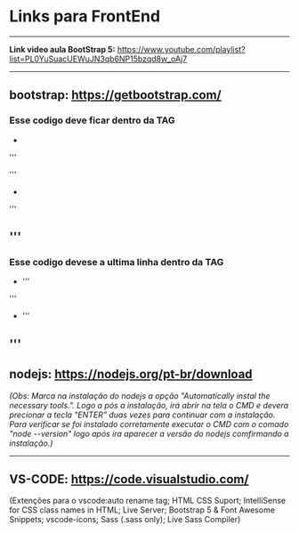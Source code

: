 # Links para FrontEnd

---

**Link video aula BootStrap 5:** https://www.youtube.com/playlist?list=PL0YuSuacUEWuJN3qb6NP15bzqd8w_oAj7

---

## bootstrap: https://getbootstrap.com/

 ### Esse codigo deve ficar dentro da TAG <!-- <head> -->

* 
'''
    <!-- CSS only-->
<link href="https://cdn.jsdelivr.net/npm/bootstrap@5/dist/css/bootstrap.min.css" rel="stylesheet" integrity="sha384-4bw+/aepP/YC94hEpVNVgiZdgIC5+VKNBQNGCHeKRQN+PtmoHDEXuppvnDJzQIu9" crossorigin="anonymous">
'''

* 
'''
    <!-- CSS LocalHost-->
<script src="../node_modules/bootstrap/dist/css/bootstrap.min.css"></script>
'''
---

### Esse codigo devese a ultima linha dentro da TAG <!-- </body> -->

* ''' 
    <!-- JavaScript Bundle with Popper Only-->
	<script src="https://cdn.jsdelivr.net/npm/bootstrap@5/dist/js/bootstrap.bundle.min.js" integrity="sha384-HwwvtgBNo3bZJJLYd8oVXjrBZt8cqVSpeBNS5n7C8IVInixGAoxmnlMuBnhbgrkm" crossorigin="anonymous"></script> 
'''
* '''
    <!-- JavaScript Bundle with Popper LocalHost-->
	<script src="../node_modules/bootstrap/dist/js/bootstrap.bundle.min.js"></script>
'''
---

## nodejs: https://nodejs.org/pt-br/download
*(Obs: Marca na instalação do nodejs a opção "Automatically instal the necessary tools.". Logo a pós a instalação, irá abrir na tela o CMD  e devera precionar a tecla "ENTER" duas vezes para continuar com a instalação. Para verificar se foi instalado corretamente executar o CMD com o comado "node --version" logo após ira aparecer a versão do nodejs comfirmando a instalação.)*

---

## VS-CODE: https://code.visualstudio.com/

(Extenções para o vscode:auto rename tag; HTML CSS Suport; IntelliSense for CSS class names in HTML; Live Server; Bootstrap 5 & Font Awesome Snippets; vscode-icons; Sass (.sass only); Live Sass Compiler)


